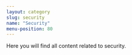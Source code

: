 ```yaml
---
layout: category
slug: security
name: "Security"
menu-position: 80
---
```


Here you will find all content related to security.

